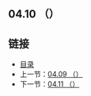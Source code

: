 ## 04.10 （）


## 链接
* [目录](https://github.com/gnefiy/go-zh/blob/master/tour/directory.md)
* 上一节：[04.09 （）](https://github.com/gnefiy/go-zh/blob/master/tour/methods/04.9.md)
* 下一节：[04.11 （）](https://github.com/gnefiy/go-zh/blob/master/tour/methods/04.11.md)

